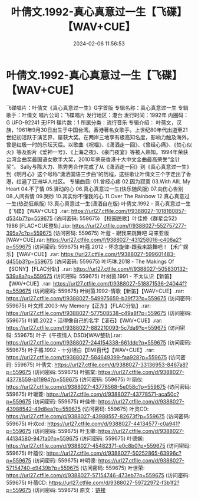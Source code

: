 ﻿---
title: 叶倩文.1992-真心真意过一生【飞碟】【WAV+CUE】
date: 2024-02-06 11:56:53
categories: WAV车载音乐、镜像
tags: 华语中文
---
# 叶倩文.1992-真心真意过一生【飞碟】【WAV+CUE】

飞碟唱片：叶倩文《真心真意过一生》G字首版
专辑名称：真心真意过一生
专辑歌手：叶倩文
唱片公司：飞碟唱片
发行地区：港台
发行时间：1992年
内圈码：G UFO-92241
无IFPI
碟片数：1
所属分类：流行音乐
专辑介绍：
叶蒨文，汉族，1961年9月30日出生于中国台湾。香港著名女歌手。上世纪80年代出道至21世纪初活跃于演艺界，屡获大奖。在两岸三地享有极高知名度，影响力触及海外，曾是红极一时的乐坛天后。以歌曲《祝福》、《潇洒走一回》、《曾经心痛》、《焚心似火》等及影片《爱神一号》、《上海之夜》、《豪门夜宴》等被人熟知。1994年荣获台湾金曲奖最国语女歌手大奖，2010年荣获香港十大中文金曲最高荣誉“金针奖”。
Sally与陈大力、陈秀男合作完成了从《潇洒走一回》到《真心真意过一生》到《明月心》这个号称“潇洒国语三步曲”的历程，这些歌让叶倩文三个字走出了香港，红遍了亚洲华人社区。
专辑曲目:
01.曾经心疼
02.因为寂寞
03.With AllL My Heart
04.不了情
05.驿动的心
06.真心真意过一生(快乐随风版)
07.向伤心告别
08.人间有情
09.哭砂
10.其实你不懂我的心
11.Over The Rainbow
12.真心真意过一生(热劲狂飙版)
13.真心真意过一生(潇洒自在版)
叶倩文.1992 - 真心真意过一生【飞碟】【WAV+CUE】.rar: https://url27.ctfile.com/f/9388027-1018160857-d534b7?p=559675
(访问密码: 559675)
【校园民歌】叶佳修《群星会52》 1986 [FLAC+CUE整轨].zip: https://url27.ctfile.com/f/9388027-552757277-395a7c?p=559675
(访问密码: 559675)
叶蔻 - 跟我来跳舞吧 马来亚版[WAV+CUE].rar: https://url27.ctfile.com/f/9388027-431258016-c408a2?p=559675
(访问密码: 559675)
叶蔻.2012 - 怀念旋律-跟我来跳舞吧！【禾广娱乐】【WAV+CUE】.rar: https://url27.ctfile.com/f/9388027-599601483-d455b3?p=559675
(访问密码: 559675)
叶巧琳.2018 - The Makings Of【SONY】【FLAC分轨】.rar: https://url27.ctfile.com/f/9388027-505830132-539a8a?p=559675
(访问密码: 559675)
叶树茵.1991 - 不太认识【新笛】【WAV+CUE】.rar: https://url27.ctfile.com/f/9388027-518871536-24044f?p=559675
(访问密码: 559675)
叶树茵.1992-情歌【新笛】【WAV+CUE】.rar: https://url27.ctfile.com/f/9388027-549975659-b39f73?p=559675
(访问密码: 559675)
叶文辉.2003-My Memory【正东】【FLAC分轨】.rar: https://url27.ctfile.com/f/9388027-577508538-c49a8f?p=559675
(访问密码: 559675)
叶颖.2022 - 活得像自己的名字【滚石】【WAV+CUE】.rar: https://url27.ctfile.com/f/9388027-882210093-5c7da9?p=559675
(访问密码: 559675)
叶子《午夜情人 DSD》[WAV整轨].rar: https://url27.ctfile.com/f/9388027-244154338-661ddc?p=559675
(访问密码: 559675)
叶子楣.1992 - 十分坦白【EMI百代】【WAV+CUE】.rar: https://url27.ctfile.com/f/9388027-584649399-faa928?p=559675
(访问密码: 559675)
叶倩文: https://url27.ctfile.com/d/9388027-33136953-8467a8?p=559675
(访问密码: 559675)
叶振棠: https://url27.ctfile.com/d/9388027-43778559-b11994?p=559675
(访问密码: 559675)
叶丽仪: https://url27.ctfile.com/d/9388027-43778568-5e058c?p=559675
(访问密码: 559675)
叶瑷菱: https://url27.ctfile.com/d/9388027-43778571-aca50c?p=559675
(访问密码: 559675)
叶佳修: https://url27.ctfile.com/d/9388027-43988542-49d8ea?p=559675
(访问密码: 559675)
叶灵CD: https://url27.ctfile.com/d/9388027-43988557-82673f?p=559675
(访问密码: 559675)
叶欢cd: https://url27.ctfile.com/d/9388027-44134577-c0a941?p=559675
(访问密码: 559675)
叶玉卿: https://url27.ctfile.com/d/9388027-44134580-947fa0?p=559675
(访问密码: 559675)
叶德娴: https://url27.ctfile.com/d/9388027-45482371-e0c8b0?p=559675
(访问密码: 559675)
叶蕴仪: https://url27.ctfile.com/d/9388027-50252865-63996c?p=559675
(访问密码: 559675)
叶明德: https://url27.ctfile.com/d/9388027-57154740-e9439b?p=559675
(访问密码: 559675)
叶世荣: https://url27.ctfile.com/d/9388027-57154746-473eb7?p=559675
(访问密码: 559675)
叶蓓CD: https://url27.ctfile.com/d/9388027-59722972-f3b1f2?p=559675
(访问密码: 559675)
原文：[链接](https://blog.sina.com.cn/s/blog_1647c7e76010314em.html)